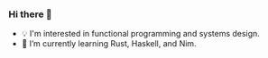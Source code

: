 ### Hi there 👋

- 💡 I'm interested in functional programming and systems design.
- 🌱 I’m currently learning Rust, Haskell, and Nim.
